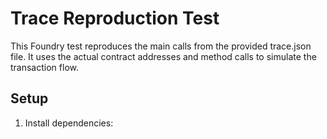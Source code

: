 # Trace Reproduction Test

This Foundry test reproduces the main calls from the provided trace.json file. It uses the actual contract addresses and method calls to simulate the transaction flow.

## Setup

1. Install dependencies:
